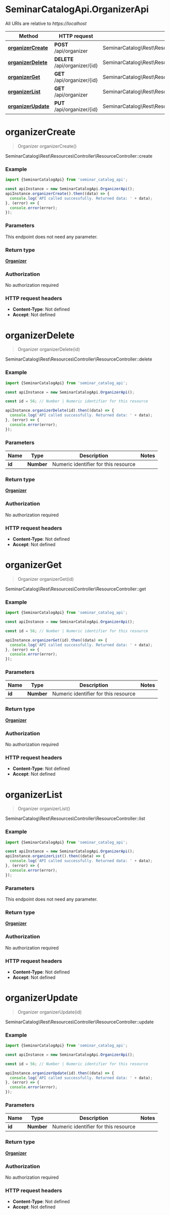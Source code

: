 # SeminarCatalogApi.OrganizerApi

All URIs are relative to *https://localhost*

Method | HTTP request | Description
------------- | ------------- | -------------
[**organizerCreate**](OrganizerApi.md#organizerCreate) | **POST** /api/organizer | SeminarCatalog\\Rest\\Resources\\Controller\\ResourceController::create
[**organizerDelete**](OrganizerApi.md#organizerDelete) | **DELETE** /api/organizer/{id} | SeminarCatalog\\Rest\\Resources\\Controller\\ResourceController::delete
[**organizerGet**](OrganizerApi.md#organizerGet) | **GET** /api/organizer/{id} | SeminarCatalog\\Rest\\Resources\\Controller\\ResourceController::get
[**organizerList**](OrganizerApi.md#organizerList) | **GET** /api/organizer | SeminarCatalog\\Rest\\Resources\\Controller\\ResourceController::list
[**organizerUpdate**](OrganizerApi.md#organizerUpdate) | **PUT** /api/organizer/{id} | SeminarCatalog\\Rest\\Resources\\Controller\\ResourceController::update


<a name="organizerCreate"></a>
# **organizerCreate**
> Organizer organizerCreate()

SeminarCatalog\\Rest\\Resources\\Controller\\ResourceController::create

### Example
```javascript
import {SeminarCatalogApi} from 'seminar_catalog_api';

const apiInstance = new SeminarCatalogApi.OrganizerApi();
apiInstance.organizerCreate().then((data) => {
  console.log('API called successfully. Returned data: ' + data);
}, (error) => {
  console.error(error);
});

```

### Parameters
This endpoint does not need any parameter.

### Return type

[**Organizer**](Organizer.md)

### Authorization

No authorization required

### HTTP request headers

 - **Content-Type**: Not defined
 - **Accept**: Not defined

<a name="organizerDelete"></a>
# **organizerDelete**
> Organizer organizerDelete(id)

SeminarCatalog\\Rest\\Resources\\Controller\\ResourceController::delete

### Example
```javascript
import {SeminarCatalogApi} from 'seminar_catalog_api';

const apiInstance = new SeminarCatalogApi.OrganizerApi();

const id = 56; // Number | Numeric identifier for this resource

apiInstance.organizerDelete(id).then((data) => {
  console.log('API called successfully. Returned data: ' + data);
}, (error) => {
  console.error(error);
});

```

### Parameters

Name | Type | Description  | Notes
------------- | ------------- | ------------- | -------------
 **id** | **Number**| Numeric identifier for this resource | 

### Return type

[**Organizer**](Organizer.md)

### Authorization

No authorization required

### HTTP request headers

 - **Content-Type**: Not defined
 - **Accept**: Not defined

<a name="organizerGet"></a>
# **organizerGet**
> Organizer organizerGet(id)

SeminarCatalog\\Rest\\Resources\\Controller\\ResourceController::get

### Example
```javascript
import {SeminarCatalogApi} from 'seminar_catalog_api';

const apiInstance = new SeminarCatalogApi.OrganizerApi();

const id = 56; // Number | Numeric identifier for this resource

apiInstance.organizerGet(id).then((data) => {
  console.log('API called successfully. Returned data: ' + data);
}, (error) => {
  console.error(error);
});

```

### Parameters

Name | Type | Description  | Notes
------------- | ------------- | ------------- | -------------
 **id** | **Number**| Numeric identifier for this resource | 

### Return type

[**Organizer**](Organizer.md)

### Authorization

No authorization required

### HTTP request headers

 - **Content-Type**: Not defined
 - **Accept**: Not defined

<a name="organizerList"></a>
# **organizerList**
> Organizer organizerList()

SeminarCatalog\\Rest\\Resources\\Controller\\ResourceController::list

### Example
```javascript
import {SeminarCatalogApi} from 'seminar_catalog_api';

const apiInstance = new SeminarCatalogApi.OrganizerApi();
apiInstance.organizerList().then((data) => {
  console.log('API called successfully. Returned data: ' + data);
}, (error) => {
  console.error(error);
});

```

### Parameters
This endpoint does not need any parameter.

### Return type

[**Organizer**](Organizer.md)

### Authorization

No authorization required

### HTTP request headers

 - **Content-Type**: Not defined
 - **Accept**: Not defined

<a name="organizerUpdate"></a>
# **organizerUpdate**
> Organizer organizerUpdate(id)

SeminarCatalog\\Rest\\Resources\\Controller\\ResourceController::update

### Example
```javascript
import {SeminarCatalogApi} from 'seminar_catalog_api';

const apiInstance = new SeminarCatalogApi.OrganizerApi();

const id = 56; // Number | Numeric identifier for this resource

apiInstance.organizerUpdate(id).then((data) => {
  console.log('API called successfully. Returned data: ' + data);
}, (error) => {
  console.error(error);
});

```

### Parameters

Name | Type | Description  | Notes
------------- | ------------- | ------------- | -------------
 **id** | **Number**| Numeric identifier for this resource | 

### Return type

[**Organizer**](Organizer.md)

### Authorization

No authorization required

### HTTP request headers

 - **Content-Type**: Not defined
 - **Accept**: Not defined

